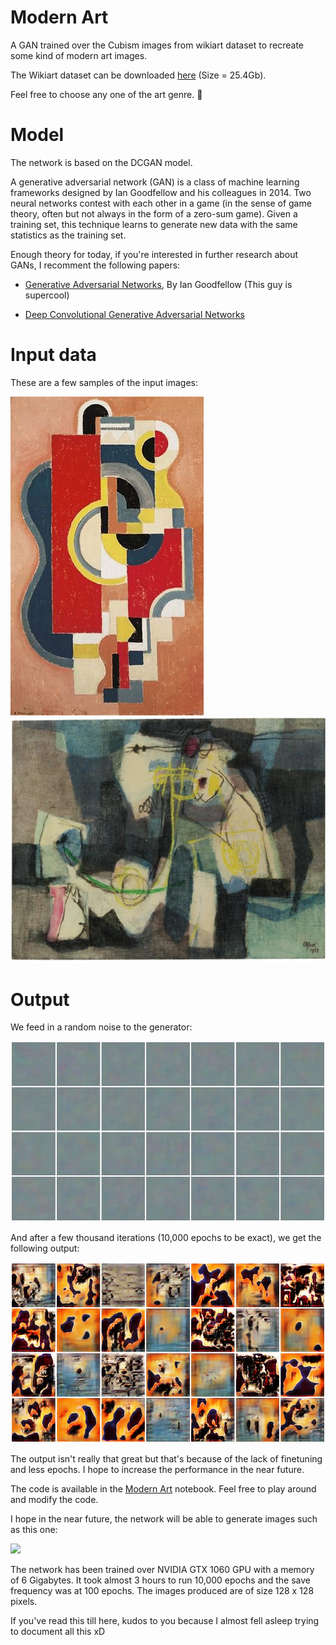 # Modern Art

A GAN trained over the Cubism images from wikiart dataset to recreate some kind of modern art images.

The Wikiart dataset can be downloaded [here](http://web.fsktm.um.edu.my/~cschan/source/ICIP2017/wikiart.zip) (Size = 25.4Gb).

Feel free to choose any one of the art genre. :grimacing:

# Model

The network is based on the DCGAN model.

A generative adversarial network (GAN) is a class of machine learning frameworks designed by Ian Goodfellow and his colleagues in 2014. Two neural networks contest with each other in a game (in the sense of game theory, often but not always in the form of a zero-sum game). Given a training set, this technique learns to generate new data with the same statistics as the training set.

Enough theory for today, if you're interested in further research about GANs, I recomment the following papers:

  - [Generative Adversarial Networks](https://arxiv.org/abs/1406.2661), By Ian Goodfellow (This guy is supercool)

  - [Deep Convolutional Generative Adversarial Networks](https://arxiv.org/abs/1511.06434)

# Input data

These are a few samples of the input images:

![](Images/Input_Image1.jpg) ![](Images/Input_Image2.jpg)

# Output

We feed in a random noise to the generator:

![](Images/trained-1.png)

And after a few thousand iterations (10,000 epochs to be exact), we get the following output:

![](Images/trained-100.png)

The output isn't really that great but that's because of the lack of finetuning and less epochs. I hope to increase the performance in the near future. 

The code is available in the [Modern Art](Modern%20Art.ipynb) notebook. Feel free to play around and modify the code.

I hope in the near future, the network will be able to generate images such as this one:

![](Images/Goal.jpg)

The network has been trained over NVIDIA GTX 1060 GPU with a memory of 6 Gigabytes. It took almost 3 hours to run 10,000 epochs and the save frequency was at 100 epochs. The images produced are of size 128 x 128 pixels. 

If you've read this till here, kudos to you because I almost fell asleep trying to document all this xD
